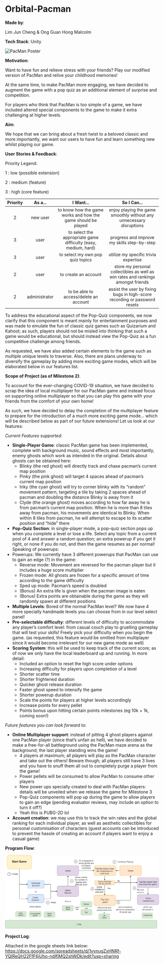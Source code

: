 # Orbital-Pacman
**Made by**: 

Lim Jun Cheng & Ong Guan Hong Malcolm

**Tech Stack**: Unity

![PacMan Poster](https://i.ibb.co/CHV9tnb/2202.png)


**Motivation**:

Want to have fun and relieve stress with your friends? Play our modified version of PacMan and relive your childhood memories!

At the same time, to make PacMan more engaging, we have decided to augment the game with a pop quiz as an additional element of surprise and competition.

For players who think that PacMan is too simple of a game, we have included altered special components to the game to make it extra challenging at higher levels.


**Aim**: 

We hope that we can bring about a fresh twist to a beloved classic and more importantly, we want our users to have fun and learn something new whilst playing our game.


**User Stories & Feedback**:

Priority Legend:

1 : low (possible extension)

2 : medium (feature)

3 : high (core feature)

| Priority      | As a...   | I Want... | So I Can... |
|:-------------:|:---------:|:-----:|:-----:|
| 2 | new user | to know how the game works and how the game should be played | enjoy playing the game smoothly without any unnecessary disruptions |
| 3 | user | to select the appropriate game difficulty (easy, medium, hard) | progress and improve my skills step-by-step |
| 3 | user | to select my own pop quiz topics | utilize my specific trivia expertise |
| 2 | user | to create an account | store my personal collectibles as well as win rates and rankings amongst friends |
| 2 | administrator | to be able to access/delete an account | assist the user by fixing bugs in high-score recording or password resets |


To address the educational aspect of the Pop-Quiz components, we now clarify that this component is meant mainly for entertainment purposes and was made to emulate the fun of classic quiz games such as Quizarium and Kahoot; as such, players should not be misled into thinking that such a game would be educational, but should instead view the Pop-Quiz as a fun competitive challenge among friends.

As requested, we have also added certain elements to the game such as multiple unique levels to traverse. Also, there are plans underway to diversify the gameplay by adding more exciting game modes, which will be elaborated below in our features list.


**Scope of Project (as of Milestone 2)**:

To account for the ever-changing COVID-19 situation, we have decided to scrap the idea of local multiplayer for our PacMan game and instead focus on supporting online multiplayer so that you can play this game with your friends from the comfort of your own home! 

As such, we have decided to delay the completion of the multiplayer feature to prepare for the introduction of a much more exciting game mode… which will be described below as part of our future extensions! Let us look at our features:

*Current Features supported*:

* **Single-Player Game**: classic PacMan game has been implemented, complete with background music, sound effects and most importantly, enemy ghosts which work as intended in the original. Details about ghosts can be obtained here:
  * Blinky (the red ghost) will directly track and chase pacman’s current map position
  * Pinky (the pink ghost) will target 4 spaces ahead of pacman’s current map position
  * Inky (the cyan ghost) will try to corner blinky with its “random” movement pattern, targeting a tile by taking 2 spaces ahead of pacman and doubling the distance Blinky is away from it
  * Clyde (the orange ghost) moves according to how far away he is from pacman’s current map position. When he is more than 8 tiles away from pacman, his movements are identical to Blinky. When within 8 tiles from pacman, he will attempt to escape to its scatter position and “hide” there
* **Pop-Quiz Section**: in single-player mode, a pop-quiz section pops up when you complete a level or lose a life. Select any topic from a current pool of 4 and answer a random question; an extra powerup if you get it right, or none if you do not, and then the game resumes as per normal! Speaking of powerups:
* Powerups: We currently have 3 different powerups that PacMan can use to gain an edge (?) in the game: 
  * Reverse mode: Movement are reversed for the pacman player but it includes a huge score multiplier
  * Frozen mode: All ghosts are frozen for a specific amount of time according to the game difficulty
  * Sped up mode: Pacman’s speed is doubled
  * (Bonus) An extra life is given when the pacman image is eaten
  * (Bonus) Extra points are obtainable during the game as they will randomly spawn at different positions
* **Multiple Levels**: Bored of the normal PacMan level? We now have 4 more specially handmade levels you can choose from in our level select panel!
* **Pre-selectable difficulty**: different levels of difficulty to accommodate any player’s comfort level: from casual couch play to gruelling gameplay that will test your skills! Freely pick your difficulty when you begin the game. (as requested, this feature would be omitted from multiplayer since it would become irrelevant for our new game mode as well)
* **Scoring System**: this will be used to keep track of the current score; as of now we only have the local leaderboard up and running. In more detail:
  * Included an option to reset the high score under options
  * Increasing difficulty for players upon completion of a level
  * Shorter scatter time
  * Shorter frightened duration
  * Quicker ghost release duration
  * Faster ghost speed to intensify the game
  * Shorter powerup duration
  * Scale the points for players at higher levels accordingly
  * Increase points for every pellet
  * Points bonus upon hitting certain points milestones (eg 10k + 1k, coming soon!)

*Future features you can look forward to*:

* **Online Multiplayer support**: instead of pitting 4 ghost players against one PacMan player (since that’s unfair as hell), we have decided to make a free-for-all battleground using the PacMan maze arena as the background; the last player standing wins the game!
  * 4 players at maximum; all players will play as the PacMan character and take out the others! Beware though; all players still have 3 lives and you have to snuff them all out to completely purge a player from the game!
  * Power pellets will be consumed to allow PacMan to consume other players
  * New power ups specially created to deal with PacMan players: details will be unveiled when we release the game for Milestone 3
  * Pop-Quiz components will pop up during the game to allow players to gain an edge (pending evaluator reviews, may include an option to turn it off?)
  * Yeah this is PUBG-2D lol
* **Account creation**: we may use this to track the win rates and the global ranking for each individual player, as well as aesthetic collectibles for personal customisation of characters (guest accounts can be introduced to prevent the hassle of creating an account if players want to enjoy a casual game)


**Program Flow**: 

![flowchart](https://github.com/JunCheng98/hello-world/blob/master/Orbital%20PacMan%20Flowchart.png)

**Project Log**:

Attached in the google sheets link below:
https://docs.google.com/spreadsheets/d/1vynugZxHNRf-YQlReQH22FfF6jUho-ndIfiMQ2shWDk/edit?usp=sharing

